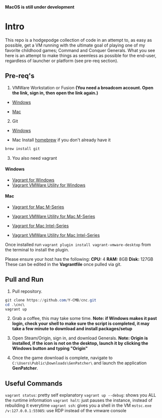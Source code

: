 **MacOS is still under development**

# Intro
This repo is a hodgepodge collection of code in an attempt to, as easy as possible, get a VM running with the ultimate goal of playing one of my favorite childhood games; Command and Conquer Generals. What you see here is an attempt to make things as seemless as possible for the end-user, regardless of launcher or platform (see pre-req section). 

## Pre-req's
1. VMWare Workstation or Fusion **(You need a broadcom account. Open the link, sign in, then open the link again.)**
  - [Windows](https://support.broadcom.com/group/ecx/productdownloads?subfamily=VMware+Workstation+Pro)

  - [Mac](https://support.broadcom.com/group/ecx/productdownloads?subfamily=VMware+Fusion)

2. Git
  - [Windows](https://github.com/git-for-windows/git/releases/download/v2.47.0.windows.1/Git-2.47.0-64-bit.exe)
  
  - Mac
  Install [homebrew](https://brew.sh/) if you don't already have it 
  
  ```bash
  brew install git
  ```

3. You also need vagrant
#### Windows
  - [Vagrant for Windows](https://releases.hashicorp.com/vagrant/2.4.1/vagrant_2.4.1_windows_amd64.msi)
  - [Vagrant VMWare Utility for Windows](https://releases.hashicorp.com/vagrant-vmware-utility/1.0.23/vagrant-vmware-utility_1.0.23_windows_amd64.msi)

#### Mac
  - [Vagrant for Mac M-Series](https://releases.hashicorp.com/vagrant/2.4.1/vagrant_2.4.1_darwin_arm64.dmg)
  - [Vagrant VMWare Utility for Mac M-Series](https://releases.hashicorp.com/vagrant-vmware-utility/1.0.23/vagrant-vmware-utility_1.0.23_darwin_arm64.dmg)

  - [Vagrant for Mac Intel-Series](https://releases.hashicorp.com/vagrant/2.4.1/vagrant_2.4.1_darwin_amd64.dmg)
  - [Vagrant VMWare Utility for Mac Intel-Series](https://releases.hashicorp.com/vagrant-vmware-utility/1.0.23/vagrant-vmware-utility_1.0.23_darwin_amd64.dmg)

Once installed run `vagrant plugin install vagrant-vmware-desktop` from the terminal to install the plugin.

Please ensure your host has the following:
**CPU:** 4
**RAM:** 8GB
**Disk:** 127GB
These can be edited in the **Vagrantfile** once pulled via git.

## Pull and Run
1. Pull repository.
```powershell
git clone https://github.com/Y-CMB/cnc.git
cd .\cnc\
vagrant up
```

2. Grab a coffee, this may take some time.
**Note: if Windows makes it past login, check your shell to make sure the script is completed, it may take a few minute to download and install packages/setup**

3. Open Steam/Origin, sign in, and download Generals.
**Note: Origin is installed, if the icon is not on the desktop, launch it by clicking the Windows button and typing "Origin"**

4. Once the game download is complete, navigate to `C:\Users\Public\Downloads\GenPatcher\` and launch the application **GenPatcher**.

## Useful Commands
`vagrant status`: pretty self explanatory
`vagrant up --debug`: shows you ALL the runtime information
`vagrant halt`: just pauses the instance, instead of rebuilding it everytime
`vagrant ssh`: gives you a shell in the VM
`mstsc.exe /v:127.0.0.1:55985`: use RDP instead of the vmware console
